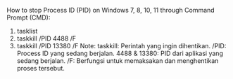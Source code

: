 How to stop Process ID (PID) on Windows 7, 8, 10, 11 through Command Prompt (CMD):
1. tasklist
2. taskkill /PID 4488 /F
3. taskkill /PID 13380 /F
Note: 
taskkill: Perintah yang ingin dihentikan.
/PID: Process ID yang sedang berjalan.
4488 & 13380: PID dari aplikasi yang sedang berjalan.
/F: Berfungsi untuk memaksakan dan menghentikan proses tersebut.
